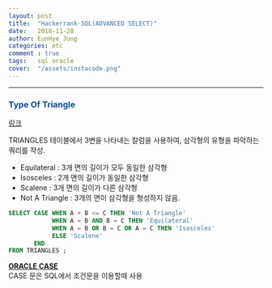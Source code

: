 ```yaml
---
layout: post
title:  "Hackerrank-SQL(ADVANCED SELECT)"
date:   2018-11-20
author: EunHye Jung
categories: etc
comment : true
tags:	sql oracle
cover:  "/assets/instacode.png"
---   
```

   
- - -    
    
    
###  <font color = "#0E4D92"> Type Of Triangle </font>    
     
[링크](https://www.hackerrank.com/challenges/what-type-of-triangle/problem)  
     
TRIANGLES 테이블에서 3변을 나타내는 칼럼을 사용하여, 삼각형의 유형을 파악하는 쿼리를 작성.  
* Equilateral : 3개 면의 길이가 모두 동일한 삼각형  
* Isosceles : 2개 면의 길이가 동일한 삼각형  
* Scalene : 3개 면의 길이가 다른 삼각형   
* Not A Triangle : 3개의 면이 삼각형을 형성하지 않음.   

     
```sql  
SELECT CASE WHEN A + B <= C THEN 'Not A Triangle'
            WHEN A = B AND B = C THEN 'Equilateral'
            WHEN A = B OR B = C OR A = C THEN 'Isosceles'
            ELSE 'Scalene'
       END
FROM TRIANGLES ;
```      
    
<b>[ORACLE CASE](https://docs.oracle.com/cd/B19306_01/server.102/b14200/expressions004.htm)</b>     
CASE 문은 SQL에서 조건문을 이용할때 사용  
  
         
         
  
